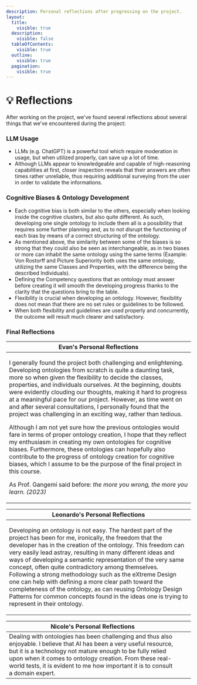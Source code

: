 ```yaml
---
description: Personal reflections after progressing on the project.
layout:
  title:
    visible: true
  description:
    visible: false
  tableOfContents:
    visible: true
  outline:
    visible: true
  pagination:
    visible: true
---
```


# 💡 Reflections

After working on the project, we've found several reflections about several things that we've encountered during the project:

### LLM Usage

* LLMs (e.g. ChatGPT) is a powerful tool which require moderation in usage, but when utilized properly, can save up a lot of time.
* Although LLMs appear to knowledgeable and capable of high-reasoning capabilities at first, closer inspection reveals that their answers are often times rather unreliable, thus requiring additional surveying from the user in order to validate the informations.

### Cognitive Biases & Ontology Development

* Each cognitive bias is both similar to the others, especially when looking inside the cognitive clusters, but also quite different. As such, developing one single ontology to include them all is a possibility that requires some further planning and, as to not disrupt the functioning of each bias by means of a correct structuring of the ontology.
* As mentioned above, the similarity between some of the biases is so strong that they could also be seen as interchangeable, as in two biases or more can inhabit the same ontology using the same terms (Example: Von Rostorff and Picture Superiority both uses the same ontology, utilizing the same Classes and Properties, with the difference being the described Individuals).
* Defining the Competency questions that an ontology must answer before creating it will smooth the developing progress thanks to the clarity that the questions bring to the table.
* Flexibility is crucial when developing an ontology. However, flexibility does not mean that there are no set rules or guidelines to be followed.
* When both flexibility and guidelines are used properly and concurrently, the outcome will result much clearer and satisfactory.

### Final Reflections

| Evan's Personal Reflections                                                                                                                                                                                                                                                                                                                                                                                                                                                                                                                                                                                                                                                                                                                                                                                                                                                                                                                                                                                                                  |
| -------------------------------------------------------------------------------------------------------------------------------------------------------------------------------------------------------------------------------------------------------------------------------------------------------------------------------------------------------------------------------------------------------------------------------------------------------------------------------------------------------------------------------------------------------------------------------------------------------------------------------------------------------------------------------------------------------------------------------------------------------------------------------------------------------------------------------------------------------------------------------------------------------------------------------------------------------------------------------------------------------------------------------------------- |
| <p>I generally found the project both challenging and enlightening. Developing ontologies from scratch is quite a daunting task, more so when given the flexibility to decide the classes, properties, and individuals ourselves. At the beginning, doubts were evidently clouding our thoughts, making it hard to progress at a meaningful pace for our project. However, as time went on and after several consultations, I personally found that the project was challenging in an exciting way, rather than tedious.</p><p></p><p>Although I am not yet sure how the previous ontologies would fare in terms of proper ontology creation, I hope that they reflect my enthusiasm in creating my own ontologies for cognitive biases. Furthermore, these ontologies can hopefully also contribute to the progress of ontology creation for cognitive biases, which I assume to be the purpose of the final project in this course.</p><p></p><p>As Prof. Gangemi said before: <em>the more you wrong, the more you learn. (2023)</em></p> |

| Leonardo's Personal Reflections                                                                                                                                                                                                                                                                                                                                                                                                                                                                                                                                                                                                                                  |
| ---------------------------------------------------------------------------------------------------------------------------------------------------------------------------------------------------------------------------------------------------------------------------------------------------------------------------------------------------------------------------------------------------------------------------------------------------------------------------------------------------------------------------------------------------------------------------------------------------------------------------------------------------------------- |
| <p>Developing an ontology is not easy. The hardest part of the project has been for me, ironically, the freedom that the developer has in the creation of the ontology. This freedom can very easily lead astray, resulting in many different ideas and ways of developing a semantic representation of the very same concept, often quite contradictory among themselves. <br>Following a strong methodology such as the eXtreme Design one can help with defining a more clear path toward the completeness of the ontology, as can reusing Ontology Design Patterns for common concepts found in the ideas one is trying to represent in their ontology. </p> |

<table><thead><tr><th>Nicole's Personal Reflections</th><th data-hidden></th><th data-hidden></th></tr></thead><tbody><tr><td>Dealing with ontologies has been challenging and thus also enjoyable. I believe that AI has been a very useful resource, but it is a technology not mature enough to be fully relied upon when it comes to ontology creation. From these real-world tests, it is evident to me how important it is to consult a domain expert.</td><td></td><td></td></tr></tbody></table>
